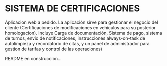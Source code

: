 # SISTEMA DE CERTIFICACIONES

Aplicacion web a pedido. La aplicación sirve para gestionar el negocio del cliente (Certificaciones de modificaciones en vehiculos para su posterior homologacion). Incluye Carga de documentación, Sistema de pago, sistema de turnos, envio de notificaciones, instrucciones always-on-task de autolimpieza y recordatorio de citas, y un panel de administrador para gestion de tarifas y control de las operaciones)

README en construcción...
